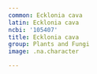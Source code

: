 ```yaml
---
common: Ecklonia cava
latin: Ecklonia cava
ncbi: '105407'
title: Ecklonia cava
group: Plants and Fungi
image: .na.character

---
```

